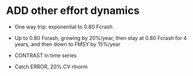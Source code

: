 
# ADD other effort dynamics

- One way trip: exponential to 0.80 Fcrash

- Up to 0.80 Fcrash, growing by 20%/year, then stay at 0.80 Fcrash for 4 years, and then down to FMSY by 15%/year

- CONTRAST in time series

- Catch ERROR, 20% CV rlnorm
